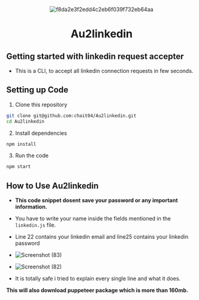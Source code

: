 <div align="center">
  
![f8da2e3f2edd4c2eb6f039f732eb64aa](https://user-images.githubusercontent.com/59140343/119865381-3cdba200-bf39-11eb-9f5c-2af84871b993.png)
  
</div>
<h1 align="center">Au2linkedin</h1>

## Getting started with linkedin request accepter

- This is a CLI, to accept all linkedin connection requests in few seconds.

## Setting up Code

1. Clone this repository

```bash
git clone git@github.com:chait04/Au2linkedin.git
cd Au2linkedin
```

2. Install dependencies

```bash
npm install
```

3. Run the code

```bash
npm start
```

## How to Use Au2linkedin

- <Strong>This code snippet dosent save your password or any important information.</strong>
- You have to write your name inside the fields mentioned in the <code>linkedin.js</code> file.
- Line 22 contains your linkedin email and line25 contains your linkedin password
- ![Screenshot (83)](https://user-images.githubusercontent.com/59140343/119835045-1bb98800-bf1e-11eb-9cec-f70f5ab9700c.png)
- ![Screenshot (82)](https://user-images.githubusercontent.com/59140343/119835084-22e09600-bf1e-11eb-826f-72440b5a6f45.png)

- It is totally safe i tried to explain every single line and what it does.

<strong>This will also download puppeteer package which is more than 160mb.</strong>
